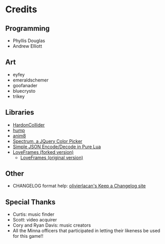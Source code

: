 # Credits

## Programming
* Phyllis Douglas
* Andrew Elliott

## Art
* eyfey
* emeraldschemer
* goofanader
* bluecrysto
* trikey

## Libraries
* [HardonCollider](http://hc.readthedocs.org/en/latest/)
* [hump](http://hump.readthedocs.org/en/latest/index.html)
* [anim8](https://github.com/kikito/anim8#anim8)
* [Spectrum, a JQuery Color Picker](https://bgrins.github.io/spectrum/)
* [Simple JSON Encode/Decode in Pure Lua](http://regex.info/blog/lua/json)
* [LoveFrames (forked version)](https://github.com/cyborgize/LoveFrames)
   * [LoveFrames (original version)](https://github.com/KennyShields/LoveFrames)

## Other
* CHANGELOG format help: [olivierlacan's Keep a Changelog site](http://keepachangelog.com/)

## Special Thanks
* Curtis: music finder
* Scott: video acquirer
* Cory and Ryan Davis: music creators
* All the Minna officers that participated in letting their likeness be used for this game!!
